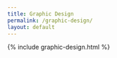 ```yaml
---
title: Graphic Design
permalink: /graphic-design/
layout: default
---
```

{% include graphic-design.html %}
